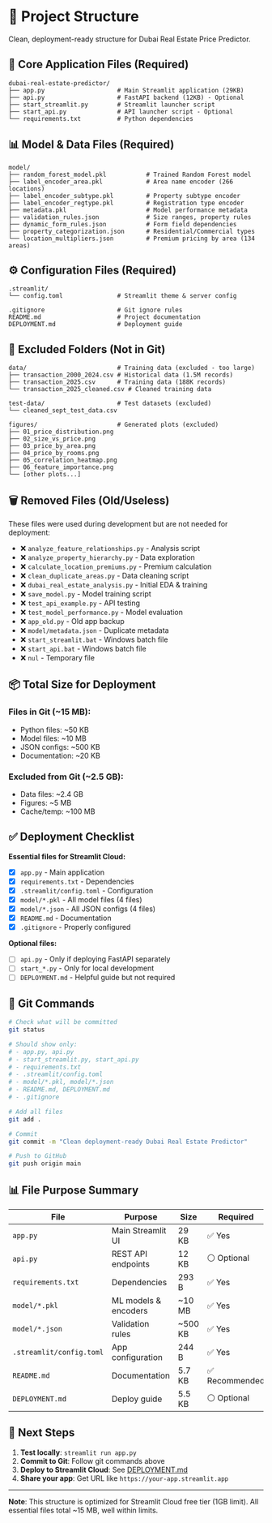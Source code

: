 # 📁 Project Structure

Clean, deployment-ready structure for Dubai Real Estate Price Predictor.

## 🎯 Core Application Files (Required)

```
dubai-real-estate-predictor/
├── app.py                    # Main Streamlit application (29KB)
├── api.py                    # FastAPI backend (12KB) - Optional
├── start_streamlit.py        # Streamlit launcher script
├── start_api.py              # API launcher script - Optional
└── requirements.txt          # Python dependencies
```

## 📊 Model & Data Files (Required)

```
model/
├── random_forest_model.pkl           # Trained Random Forest model
├── label_encoder_area.pkl            # Area name encoder (266 locations)
├── label_encoder_subtype.pkl         # Property subtype encoder
├── label_encoder_regtype.pkl         # Registration type encoder
├── metadata.pkl                      # Model performance metadata
├── validation_rules.json             # Size ranges, property rules
├── dynamic_form_rules.json           # Form field dependencies
├── property_categorization.json      # Residential/Commercial types
└── location_multipliers.json         # Premium pricing by area (134 areas)
```

## ⚙️ Configuration Files (Required)

```
.streamlit/
└── config.toml               # Streamlit theme & server config

.gitignore                    # Git ignore rules
README.md                     # Project documentation
DEPLOYMENT.md                 # Deployment guide
```

## 📂 Excluded Folders (Not in Git)

```
data/                         # Training data (excluded - too large)
├── transaction_2000_2024.csv # Historical data (1.5M records)
├── transaction_2025.csv      # Training data (188K records)
└── transaction_2025_cleaned.csv # Cleaned training data

test-data/                    # Test datasets (excluded)
└── cleaned_sept_test_data.csv

figures/                      # Generated plots (excluded)
├── 01_price_distribution.png
├── 02_size_vs_price.png
├── 03_price_by_area.png
├── 04_price_by_rooms.png
├── 05_correlation_heatmap.png
├── 06_feature_importance.png
└── [other plots...]
```

## 🗑️ Removed Files (Old/Useless)

These files were used during development but are not needed for deployment:

- ❌ `analyze_feature_relationships.py` - Analysis script
- ❌ `analyze_property_hierarchy.py` - Data exploration
- ❌ `calculate_location_premiums.py` - Premium calculation
- ❌ `clean_duplicate_areas.py` - Data cleaning script
- ❌ `dubai_real_estate_analysis.py` - Initial EDA & training
- ❌ `save_model.py` - Model training script
- ❌ `test_api_example.py` - API testing
- ❌ `test_model_performance.py` - Model evaluation
- ❌ `app_old.py` - Old app backup
- ❌ `model/metadata.json` - Duplicate metadata
- ❌ `start_streamlit.bat` - Windows batch file
- ❌ `start_api.bat` - Windows batch file
- ❌ `nul` - Temporary file

## 📦 Total Size for Deployment

### Files in Git (~15 MB):
- Python files: ~50 KB
- Model files: ~10 MB
- JSON configs: ~500 KB
- Documentation: ~20 KB

### Excluded from Git (~2.5 GB):
- Data files: ~2.4 GB
- Figures: ~5 MB
- Cache/temp: ~100 MB

## ✅ Deployment Checklist

**Essential files for Streamlit Cloud:**
- [x] `app.py` - Main application
- [x] `requirements.txt` - Dependencies
- [x] `.streamlit/config.toml` - Configuration
- [x] `model/*.pkl` - All model files (4 files)
- [x] `model/*.json` - All JSON configs (4 files)
- [x] `README.md` - Documentation
- [x] `.gitignore` - Properly configured

**Optional files:**
- [ ] `api.py` - Only if deploying FastAPI separately
- [ ] `start_*.py` - Only for local development
- [ ] `DEPLOYMENT.md` - Helpful guide but not required

## 🚀 Git Commands

```bash
# Check what will be committed
git status

# Should show only:
# - app.py, api.py
# - start_streamlit.py, start_api.py
# - requirements.txt
# - .streamlit/config.toml
# - model/*.pkl, model/*.json
# - README.md, DEPLOYMENT.md
# - .gitignore

# Add all files
git add .

# Commit
git commit -m "Clean deployment-ready Dubai Real Estate Predictor"

# Push to GitHub
git push origin main
```

## 📊 File Purpose Summary

| File | Purpose | Size | Required |
|------|---------|------|----------|
| `app.py` | Main Streamlit UI | 29 KB | ✅ Yes |
| `api.py` | REST API endpoints | 12 KB | ⚪ Optional |
| `requirements.txt` | Dependencies | 293 B | ✅ Yes |
| `model/*.pkl` | ML models & encoders | ~10 MB | ✅ Yes |
| `model/*.json` | Validation rules | ~500 KB | ✅ Yes |
| `.streamlit/config.toml` | App configuration | 244 B | ✅ Yes |
| `README.md` | Documentation | 5.7 KB | ✅ Recommended |
| `DEPLOYMENT.md` | Deploy guide | 5.5 KB | ⚪ Optional |

## 🎯 Next Steps

1. **Test locally**: `streamlit run app.py`
2. **Commit to Git**: Follow git commands above
3. **Deploy to Streamlit Cloud**: See [DEPLOYMENT.md](DEPLOYMENT.md)
4. **Share your app**: Get URL like `https://your-app.streamlit.app`

---

**Note**: This structure is optimized for Streamlit Cloud free tier (1GB limit). All essential files total ~15 MB, well within limits.
